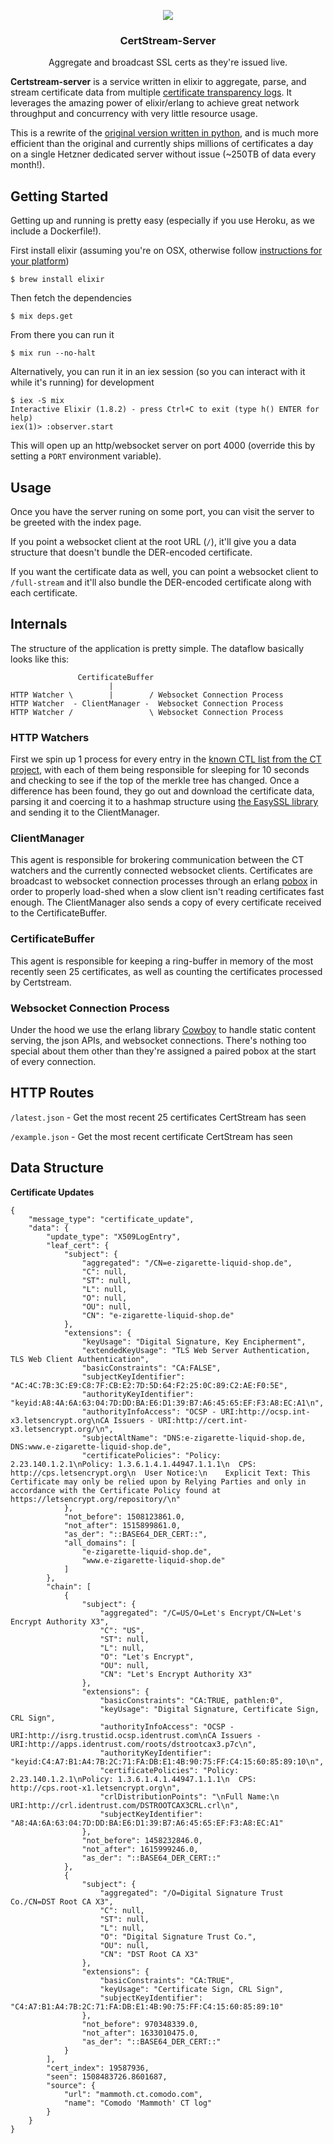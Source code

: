 <p align="center">
    <img align="center" src="https://user-images.githubusercontent.com/1072598/31840406-1fe37936-b59a-11e7-939a-71d36e584fc9.png" />
    <h3 align="center">CertStream-Server</h3>
    <p align="center">Aggregate and broadcast SSL certs as they're issued live.</p>
</p>

**Certstream-server** is a service written in elixir to aggregate, parse, and stream certificate data from multiple [certificate transparency logs](https://www.certificate-transparency.org/what-is-ct). It leverages the amazing power of elixir/erlang to achieve great network throughput and concurrency with very little resource usage.

This is a rewrite of the [original version written in python](https://github.com/CaliDog/certstream-server-python), and is much more efficient than the original and currently ships millions of certificates a day on a single Hetzner dedicated server without issue (\~250TB of data every month!).

## Getting Started

Getting up and running is pretty easy (especially if you use Heroku, as we include a Dockerfile!).

First install elixir (assuming you're on OSX, otherwise follow [instructions for your platform](https://elixir-lang.org/install.html))

```
$ brew install elixir
```

Then fetch the dependencies

```
$ mix deps.get
```

From there you can run it

```
$ mix run --no-halt
```

Alternatively, you can run it in an iex session (so you can interact with it while it's running) for development

```
$ iex -S mix
Interactive Elixir (1.8.2) - press Ctrl+C to exit (type h() ENTER for help)
iex(1)> :observer.start
```

This will open up an http/websocket server on port 4000 (override this by setting a `PORT` environment variable). 

## Usage

Once you have the server runing on some port, you can visit the server to be greeted with the index page. 

If you point a websocket client at the root URL (`/`), it'll give you a data structure that doesn't bundle the DER-encoded certificate.

If you want the certificate data as well, you can point a websocket client to `/full-stream` and it'll also bundle the DER-encoded certificate along with each certificate. 

## Internals

The structure of the application is pretty simple. The dataflow basically looks like this:

```
               CertificateBuffer
                      |
HTTP Watcher \        |        / Websocket Connection Process
HTTP Watcher  - ClientManager -  Websocket Connection Process
HTTP Watcher /                 \ Websocket Connection Process

```
### HTTP Watchers
First we spin up 1 process for every entry in the [known CTL list from the CT project](https://www.gstatic.com/ct/log_list/all_logs_list.json), with each of them being responsible for sleeping for 10 seconds and checking to see if the top of the merkle tree has changed. Once a difference has been found, they go out and download the certificate data, parsing it and coercing it to a hashmap structure using [the EasySSL library](https://github.com/CaliDog/EasySSL) and sending it to the ClientManager.

### ClientManager
This agent is responsible for brokering communication between the CT watchers and the currently connected websocket clients. Certificates are broadcast to websocket connection processes through an erlang [pobox](https://github.com/ferd/pobox) in order to properly load-shed when a slow client isn't reading certificates fast enough. The ClientManager also sends a copy of every certificate received to the CertificateBuffer.

### CertificateBuffer
This agent is responsible for keeping a ring-buffer in memory of the most recently seen 25 certificates, as well as counting the certificates processed by Certstream.

### Websocket Connection Process
Under the hood we use the erlang library [Cowboy](https://github.com/ninenines/cowboy) to handle static content serving, the json APIs, and websocket connections. There's nothing too special about them other than they're assigned a paired pobox at the start of every connection.

## HTTP Routes

`/latest.json` - Get the most recent 25 certificates CertStream has seen

`/example.json` - Get the most recent certificate CertStream has seen

## Data Structure

**Certificate Updates**

```
{
    "message_type": "certificate_update",
    "data": {
        "update_type": "X509LogEntry",
        "leaf_cert": {
            "subject": {
                "aggregated": "/CN=e-zigarette-liquid-shop.de",
                "C": null,
                "ST": null,
                "L": null,
                "O": null,
                "OU": null,
                "CN": "e-zigarette-liquid-shop.de"
            },
            "extensions": {
                "keyUsage": "Digital Signature, Key Encipherment",
                "extendedKeyUsage": "TLS Web Server Authentication, TLS Web Client Authentication",
                "basicConstraints": "CA:FALSE",
                "subjectKeyIdentifier": "AC:4C:7B:3C:E9:C8:7F:CB:E2:7D:5D:64:F2:25:0C:89:C2:AE:F0:5E",
                "authorityKeyIdentifier": "keyid:A8:4A:6A:63:04:7D:DD:BA:E6:D1:39:B7:A6:45:65:EF:F3:A8:EC:A1\n",
                "authorityInfoAccess": "OCSP - URI:http://ocsp.int-x3.letsencrypt.org\nCA Issuers - URI:http://cert.int-x3.letsencrypt.org/\n",
                "subjectAltName": "DNS:e-zigarette-liquid-shop.de, DNS:www.e-zigarette-liquid-shop.de",
                "certificatePolicies": "Policy: 2.23.140.1.2.1\nPolicy: 1.3.6.1.4.1.44947.1.1.1\n  CPS: http://cps.letsencrypt.org\n  User Notice:\n    Explicit Text: This Certificate may only be relied upon by Relying Parties and only in accordance with the Certificate Policy found at https://letsencrypt.org/repository/\n"
            },
            "not_before": 1508123861.0,
            "not_after": 1515899861.0,
            "as_der": "::BASE64_DER_CERT::",
            "all_domains": [
                "e-zigarette-liquid-shop.de",
                "www.e-zigarette-liquid-shop.de"
            ]
        },
        "chain": [
            {
                "subject": {
                    "aggregated": "/C=US/O=Let's Encrypt/CN=Let's Encrypt Authority X3",
                    "C": "US",
                    "ST": null,
                    "L": null,
                    "O": "Let's Encrypt",
                    "OU": null,
                    "CN": "Let's Encrypt Authority X3"
                },
                "extensions": {
                    "basicConstraints": "CA:TRUE, pathlen:0",
                    "keyUsage": "Digital Signature, Certificate Sign, CRL Sign",
                    "authorityInfoAccess": "OCSP - URI:http://isrg.trustid.ocsp.identrust.com\nCA Issuers - URI:http://apps.identrust.com/roots/dstrootcax3.p7c\n",
                    "authorityKeyIdentifier": "keyid:C4:A7:B1:A4:7B:2C:71:FA:DB:E1:4B:90:75:FF:C4:15:60:85:89:10\n",
                    "certificatePolicies": "Policy: 2.23.140.1.2.1\nPolicy: 1.3.6.1.4.1.44947.1.1.1\n  CPS: http://cps.root-x1.letsencrypt.org\n",
                    "crlDistributionPoints": "\nFull Name:\n  URI:http://crl.identrust.com/DSTROOTCAX3CRL.crl\n",
                    "subjectKeyIdentifier": "A8:4A:6A:63:04:7D:DD:BA:E6:D1:39:B7:A6:45:65:EF:F3:A8:EC:A1"
                },
                "not_before": 1458232846.0,
                "not_after": 1615999246.0,
                "as_der": "::BASE64_DER_CERT::"
            },
            {
                "subject": {
                    "aggregated": "/O=Digital Signature Trust Co./CN=DST Root CA X3",
                    "C": null,
                    "ST": null,
                    "L": null,
                    "O": "Digital Signature Trust Co.",
                    "OU": null,
                    "CN": "DST Root CA X3"
                },
                "extensions": {
                    "basicConstraints": "CA:TRUE",
                    "keyUsage": "Certificate Sign, CRL Sign",
                    "subjectKeyIdentifier": "C4:A7:B1:A4:7B:2C:71:FA:DB:E1:4B:90:75:FF:C4:15:60:85:89:10"
                },
                "not_before": 970348339.0,
                "not_after": 1633010475.0,
                "as_der": "::BASE64_DER_CERT::"
            }
        ],
        "cert_index": 19587936,
        "seen": 1508483726.8601687,
        "source": {
            "url": "mammoth.ct.comodo.com",
            "name": "Comodo 'Mammoth' CT log"
        }
    }
}
```
